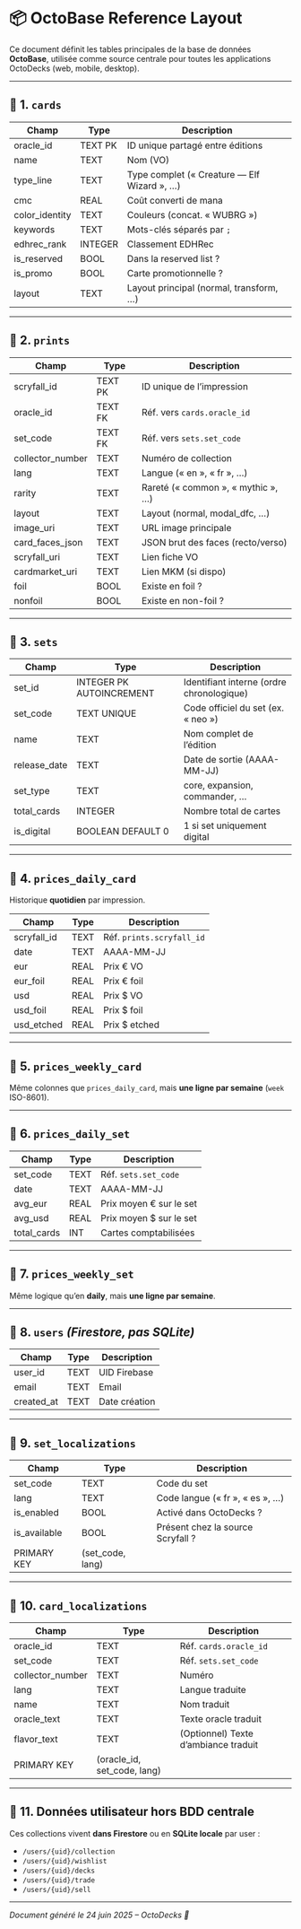 # 📦 OctoBase Reference Layout

Ce document définit les tables principales de la base de données **OctoBase**, utilisée comme source centrale pour toutes les applications OctoDecks (web, mobile, desktop).

---

## 📁 1. `cards`

| Champ            | Type    | Description                                   |
|------------------|---------|-----------------------------------------------|
| oracle_id        | TEXT PK | ID unique partagé entre éditions             |
| name             | TEXT    | Nom (VO)                                      |
| type_line        | TEXT    | Type complet (« Creature — Elf Wizard », …)   |
| cmc              | REAL    | Coût converti de mana                         |
| color_identity   | TEXT    | Couleurs (concat. « WUBRG »)                 |
| keywords         | TEXT    | Mots-clés séparés par `;`                     |
| edhrec_rank      | INTEGER | Classement EDHRec                             |
| is_reserved      | BOOL    | Dans la reserved list ?                       |
| is_promo         | BOOL    | Carte promotionnelle ?                        |
| layout           | TEXT    | Layout principal (normal, transform, …)       |

---

## 📁 2. `prints`

| Champ             | Type    | Description                                   |
|-------------------|---------|-----------------------------------------------|
| scryfall_id       | TEXT PK | ID unique de l’impression                     |
| oracle_id         | TEXT FK | Réf. vers `cards.oracle_id`                  |
| set_code          | TEXT FK | Réf. vers `sets.set_code`                    |
| collector_number  | TEXT    | Numéro de collection                          |
| lang              | TEXT    | Langue (« en », « fr », …)                    |
| rarity            | TEXT    | Rareté (« common », « mythic », …)            |
| layout            | TEXT    | Layout (normal, modal_dfc, …)                 |
| image_uri         | TEXT    | URL image principale                          |
| card_faces_json   | TEXT    | JSON brut des faces (recto/verso)             |
| scryfall_uri      | TEXT    | Lien fiche VO                                 |
| cardmarket_uri    | TEXT    | Lien MKM (si dispo)                           |
| foil              | BOOL    | Existe en foil ?                              |
| nonfoil           | BOOL    | Existe en non-foil ?                          |

---

## 📁 3. `sets`

| Champ        | Type                             | Description                                |
|--------------|----------------------------------|--------------------------------------------|
| set_id       | INTEGER PK AUTOINCREMENT         | Identifiant interne (ordre chronologique)  |
| set_code     | TEXT UNIQUE                      | Code officiel du set (ex. « neo »)         |
| name         | TEXT                             | Nom complet de l’édition                   |
| release_date | TEXT                             | Date de sortie (AAAA-MM-JJ)                |
| set_type     | TEXT                             | core, expansion, commander, …              |
| total_cards  | INTEGER                          | Nombre total de cartes                     |
| is_digital   | BOOLEAN DEFAULT 0                | 1 si set uniquement digital                |

---

## 📁 4. `prices_daily_card`

Historique **quotidien** par impression.

| Champ       | Type | Description                        |
|-------------|------|------------------------------------|
| scryfall_id | TEXT | Réf. `prints.scryfall_id`          |
| date        | TEXT | AAAA-MM-JJ                         |
| eur         | REAL | Prix € VO                          |
| eur_foil    | REAL | Prix € foil                        |
| usd         | REAL | Prix $ VO                          |
| usd_foil    | REAL | Prix $ foil                        |
| usd_etched  | REAL | Prix $ etched                      |

---

## 📁 5. `prices_weekly_card`

Même colonnes que `prices_daily_card`, mais **une ligne par semaine** (`week` ISO-8601).

---

## 📁 6. `prices_daily_set`

| Champ       | Type | Description                    |
|-------------|------|--------------------------------|
| set_code    | TEXT | Réf. `sets.set_code`           |
| date        | TEXT | AAAA-MM-JJ                     |
| avg_eur     | REAL | Prix moyen € sur le set        |
| avg_usd     | REAL | Prix moyen $ sur le set        |
| total_cards | INT  | Cartes comptabilisées          |

---

## 📁 7. `prices_weekly_set`

Même logique qu’en **daily**, mais **une ligne par semaine**.

---

## 📁 8. `users` *(Firestore, pas SQLite)*

| Champ      | Type  | Description                    |
|------------|-------|--------------------------------|
| user_id    | TEXT  | UID Firebase                   |
| email      | TEXT  | Email                          |
| created_at | TEXT  | Date création                  |

---

## 📁 9. `set_localizations`

| Champ        | Type  | Description                                  |
|--------------|-------|----------------------------------------------|
| set_code     | TEXT  | Code du set                                  |
| lang         | TEXT  | Code langue (« fr », « es », …)              |
| is_enabled   | BOOL  | Activé dans OctoDecks ?                      |
| is_available | BOOL  | Présent chez la source Scryfall ?            |
| PRIMARY KEY  | (set_code, lang) |

---

## 📁 10. `card_localizations`

| Champ             | Type | Description                             |
|-------------------|------|-----------------------------------------|
| oracle_id         | TEXT | Réf. `cards.oracle_id`                  |
| set_code          | TEXT | Réf. `sets.set_code`                    |
| collector_number  | TEXT | Numéro                                  |
| lang              | TEXT | Langue traduite                         |
| name              | TEXT | Nom traduit                             |
| oracle_text       | TEXT | Texte oracle traduit                    |
| flavor_text       | TEXT | (Optionnel) Texte d’ambiance traduit    |
| PRIMARY KEY       | (oracle_id, set_code, lang) |

---

## 📁 11. Données utilisateur hors BDD centrale

Ces collections vivent **dans Firestore** ou en **SQLite locale** par user :

- `/users/{uid}/collection`
- `/users/{uid}/wishlist`
- `/users/{uid}/decks`
- `/users/{uid}/trade`
- `/users/{uid}/sell`

---

*Document généré le 24 juin 2025 – OctoDecks 🐙*
